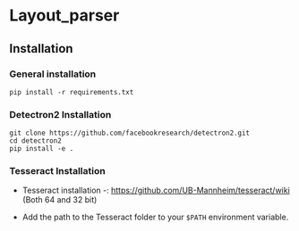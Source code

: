# Layout_parser

## Installation

### General installation

```
pip install -r requirements.txt

```

### Detectron2 Installation

```
git clone https://github.com/facebookresearch/detectron2.git
cd detectron2
pip install -e .
```

### Tesseract Installation

- Tesseract installation -: https://github.com/UB-Mannheim/tesseract/wiki (Both 64 and 32 bit)

- Add the path to the Tesseract folder to your `$PATH` environment variable.




